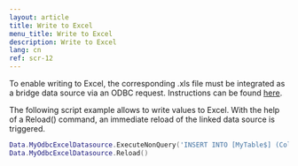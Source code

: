 ```yaml
---
layout: article
title: Write to Excel
menu_title: Write to Excel
description: Write to Excel
lang: cn
ref: scr-12
---
```


To enable writing to Excel, the corresponding .xls file must be integrated as a bridge data source via an ODBC request. Instructions can be found [here](/data_sources/31-cn-ODBC-Excel.html).

The following script example allows to write values to Excel. With the help of a Reload() command, an immediate reload of the linked data source is triggered.

```lua
Data.MyOdbcExcelDatasource.ExecuteNonQuery('INSERT INTO [MyTable$] (Col1, [Col 2], [Col 3]) VALUES (15, 25, 35)')
Data.MyOdbcExcelDatasource.Reload()
```